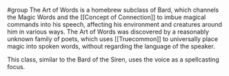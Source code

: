 #group 
The Art of Words is a homebrew subclass of Bard, which channels the Magic Words and the [[Concept of Connection]] to imbue magical commands into his speech, affecting his environment and creatures around him in various ways. The Art of Words was discovered by a reasonably unknown family of poets, which uses [[Truecommon]] to universally place magic into spoken words, without regarding the language of the speaker.

This class, similar to the Bard of the Siren, uses the voice as a spellcasting focus. 